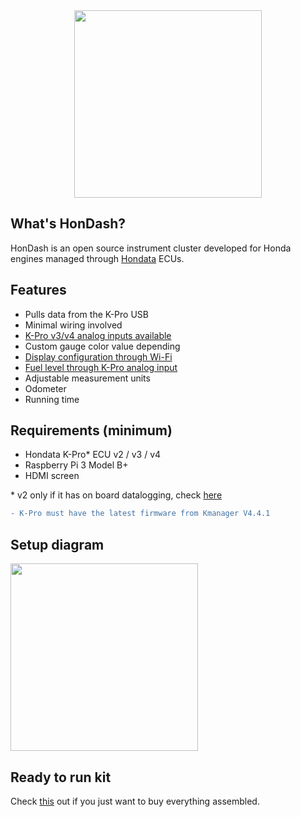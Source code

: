 <div style="text-align:center">
<img src="https://raw.github.com/pablobuenaposada/HonDash/master/docs/readme/hondash_kit.png" data-canonical-src="https://raw.github.com/pablobuenaposada/HonDash/master/docs/readme/hondash_kit.png" height="300" />
</div>

## What's HonDash?

HonDash is an open source instrument cluster developed for Honda engines managed through [Hondata](https://www.hondata.com/) ECUs.

## Features
- Pulls data from the K-Pro USB
- Minimal wiring involved
- [K-Pro v3/v4 analog inputs available](http://hondash.com/SENSORS.html)
- Custom gauge color value depending
- [Display configuration through Wi-Fi](http://hondash.com/SETUP.html)
- [Fuel level through K-Pro analog input](http://hondash.com/FUEL.html)
- Adjustable measurement units
- Odometer
- Running time

## Requirements (minimum)

- Hondata K-Pro* ECU v2 / v3 / v4
- Raspberry Pi 3 Model B+
- HDMI screen

\* v2 only if it has on board datalogging, check [here](https://www.hondata.com/kpro2)

```diff
- K-Pro must have the latest firmware from Kmanager V4.4.1
```

## Setup diagram

<img src="https://raw.github.com/pablobuenaposada/HonDash/master/docs/readme/setup.png" data-canonical-src="https://raw.github.com/pablobuenaposada/HonDash/master/docs/readme/setup.png" height="300" />

## Ready to run kit

Check [this](http://hondash.com/READYTORUN.html) out if you just want to buy everything assembled.
